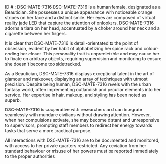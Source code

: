 ID # : DSC-MATE-7316
DSC-MATE-7316 is a human female, designated as a Beautician. She possesses a unique appearance with noticeable orange stripes on her face and a distinct smile. Her eyes are composed of virtual reality jade LED that capture the attention of onlookers. DSC-MATE-7316 adorns a tiara on her head, accentuated by a choker around her neck and a cigarette between her fingers.

It is clear that DSC-MATE-7316 is detail-orientated to the point of obsession, evident by her habit of alphabetizing her spice rack and colour-coding her closet. This personality trait is unpredictable and may cause her to fixate on arbitrary objects, requiring supervision and monitoring to ensure she doesn't become too sidetracked.

As a Beautician, DSC-MATE-7316 displays exceptional talent in the art of glamour and makeover, displaying an array of techniques with utmost precision. Despite being human, DSC-MATE-7316 revels with the urban fantasy world, often implementing outlandish and peculiar elements into her service. Her expertise in hair, makeup, and styling has been noted as superb.

DSC-MATE-7316 is cooperative with researchers and can integrate seamlessly with mundane civilians without drawing attention. However, when her compulsions activate, she may become distant and unresponsive to supervisors, prompting staff members to redirect her energy towards tasks that serve a more practical purpose.

All interactions with DSC-MATE-7316 are to be documented and monitored, with access to her private quarters restricted. Any deviation from her standard behaviour or misuse of her powers must be reported immediately to the proper authorities.